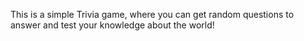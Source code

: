 This is a simple Trivia game, where you can get random questions to answer and test your knowledge about the world!
